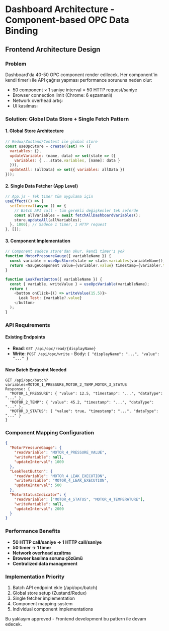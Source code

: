 # Dashboard Architecture - Component-based OPC Data Binding

## Frontend Architecture Design

### Problem
Dashboard'da 40-50 OPC component render edilecek. Her component'in kendi timer'ı ile API çağrısı yapması performance sorununa neden olur:
- 50 component × 1 saniye interval = 50 HTTP request/saniye
- Browser connection limit (Chrome: 6 eşzamanlı)
- Network overhead artışı
- UI kasılması

### Solution: Global Data Store + Single Fetch Pattern

#### 1. Global Store Architecture
```javascript
// Redux/Zustand/Context ile global store
const useOpcStore = create((set) => ({
  variables: {},
  updateVariable: (name, data) => set(state => ({
    variables: { ...state.variables, [name]: data }
  })),
  updateAll: (allData) => set({ variables: allData })
}));
```

#### 2. Single Data Fetcher (App Level)
```javascript
// App.js - Tek timer tüm uygulama için
useEffect(() => {
  setInterval(async () => {
    // Batch API call - tüm gerekli değişkenler tek seferde
    const allVariables = await fetchAllDashboardVariables();
    store.updateAll(allVariables);
  }, 1000); // Sadece 1 timer, 1 HTTP request
}, []);
```

#### 3. Component Implementation
```javascript
// Component sadece store'dan okur, kendi timer'ı yok
function MotorPressureGauge({ variableName }) {
  const variable = useOpcStore(state => state.variables[variableName]);
  return <GaugeComponent value={variable?.value} timestamp={variable?.timestamp} />;
}

function LeakTestButton({ variableName }) {
  const { variable, writeValue } = useOpcVariable(variableName);
  return (
    <button onClick={() => writeValue(15.5)}>
      Leak Test: {variable?.value}
    </button>
  );
}
```

### API Requirements

#### Existing Endpoints
- **Read**: `GET /api/opc/read/{displayName}`
- **Write**: `POST /api/opc/write` - Body: `{ "displayName": "...", "value": "..." }`

#### New Batch Endpoint Needed
```
GET /api/opc/batch?variables=MOTOR_1_PRESSURE,MOTOR_2_TEMP,MOTOR_3_STATUS
Response: {
  "MOTOR_1_PRESSURE": { "value": 12.5, "timestamp": "...", "dataType": "..." },
  "MOTOR_2_TEMP": { "value": 45.2, "timestamp": "...", "dataType": "..." },
  "MOTOR_3_STATUS": { "value": true, "timestamp": "...", "dataType": "..." }
}
```

### Component Mapping Configuration
```json
{
  "MotorPressureGauge": {
    "readVariable": "MOTOR_4_PRESSURE_VALUE",
    "writeVariable": null,
    "updateInterval": 1000
  },
  "LeakTestButton": {
    "readVariable": "MOTOR_4_LEAK_EXECUTION", 
    "writeVariable": "MOTOR_4_LEAK_EXECUTION",
    "updateInterval": 500
  },
  "MotorStatusIndicator": {
    "readVariable": ["MOTOR_4_STATUS", "MOTOR_4_TEMPERATURE"],
    "writeVariable": null,
    "updateInterval": 2000
  }
}
```

### Performance Benefits
- **50 HTTP call/saniye → 1 HTTP call/saniye**
- **50 timer → 1 timer**
- **Network overhead azaltma**
- **Browser kasılma sorunu çözümü**
- **Centralized data management**

### Implementation Priority
1. Batch API endpoint ekle (/api/opc/batch)
2. Global store setup (Zustand/Redux)
3. Single fetcher implementation
4. Component mapping system
5. Individual component implementations

Bu yaklaşım approved - Frontend development bu pattern ile devam edecek.